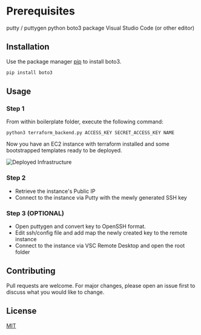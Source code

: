 # Prerequisites

putty / puttygen
python boto3 package
Visual Studio Code (or other editor)

## Installation

Use the package manager [pip](https://pip.pypa.io/en/stable/) to install boto3.

```bash
pip install boto3
```

## Usage

### Step 1

From within boilerplate folder, execute the following command:

```python3 terraform_backend.py ACCESS_KEY SECRET_ACCESS_KEY NAME```

Now you have an EC2 instance with terraform installed and some bootstrapped templates ready to be deployed.

![Deployed Infrastructure](images/1_sYfCr4Jlo_6nDmgclWjxVg.png?raw=true "Terraform Backend")

### Step 2

- Retrieve the instance's Public IP
- Connect to the instance via Putty with the mewly generated SSH key

### Step 3 (OPTIONAL)

- Open puttygen and convert key to OpenSSH format.
- Edit ssh/config file and add map the newly created key to the remote instance
- Connect to the instance via VSC Remote Desktop and open the root folder

## Contributing

Pull requests are welcome. For major changes, please open an issue first to discuss what you would like to change.

## License
[MIT](https://choosealicense.com/licenses/mit/)